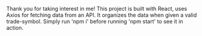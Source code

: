Thank you for taking interest in me!
This project is built with React, uses Axios for fetching data from an API. It organizes the data when given a valid trade-symbol. 
Simply run 'npm i' before running 'npm start' to see it in action. 
